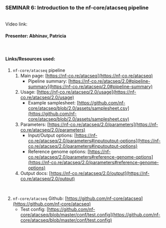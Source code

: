 ### SEMINAR 6: Introduction to the nf-core/atacseq pipeline

<br>
Video link: 

<br>

#### **Presenter: Abhinav, Patricia**

 <br> 

#### **Links/Resources used:**


1. `nf-core/atacseq` pipeline
    1. Main page: [https://nf-co.re/atacseq](https://nf-co.re/atacseq)
        - Pipeline summary: [https://nf-co.re/atacseq/2.0#pipeline-summary](https://nf-co.re/atacseq/2.0#pipeline-summary)
    2. Usage: [https://nf-co.re/atacseq/2.0/usage](https://nf-co.re/atacseq/2.0/usage)
        - Example samplesheet: [https://github.com/nf-core/atacseq/blob/2.0/assets/samplesheet.csv](https://github.com/nf-core/atacseq/blob/2.0/assets/samplesheet.csv)
    3. Parameters: [https://nf-co.re/atacseq/2.0/parameters](https://nf-co.re/atacseq/2.0/parameters)
        - Input/Output options: [https://nf-co.re/atacseq/2.0/parameters#inputoutput-options](https://nf-co.re/atacseq/2.0/parameters#inputoutput-options)
        - Reference genome options: [https://nf-co.re/atacseq/2.0/parameters#reference-genome-options](https://nf-co.re/atacseq/2.0/parameters#reference-genome-options)
    4. Output docs: [https://nf-co.re/atacseq/2.0/output](https://nf-co.re/atacseq/2.0/output)
   
<br>

2. `nf-core/atacseq` Github: [https://github.com/nf-core/atacseq](https://github.com/nf-core/atacseq)
    - Test config: [https://github.com/nf-core/atacseq/blob/master/conf/test.config](https://github.com/nf-core/atacseq/blob/master/conf/test.config)